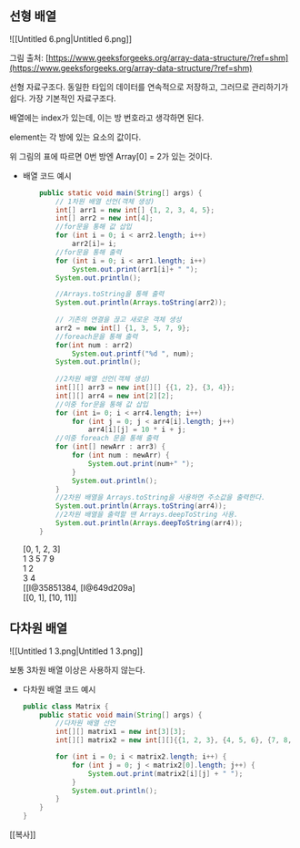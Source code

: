   

## 선형 배열

![[Untitled 6.png|Untitled 6.png]]

그림 출처: [https://www.geeksforgeeks.org/array-data-structure/?ref=shm](https://www.geeksforgeeks.org/array-data-structure/?ref=shm)

  

선형 자료구조다. 동일한 타입의 데이터를 연속적으로 저장하고, 그러므로 관리하기가 쉽다. 가장 기본적인 자료구조다.

배열에는 index가 있는데, 이는 방 번호라고 생각하면 된다.

element는 각 방에 있는 요소의 값이다.

위 그림의 표에 따르면 0번 방엔 Array[0] = 2가 있는 것이다.

  

- 배열 코드 예시
    
    ```Java
    	public static void main(String[] args) {
    		// 1차원 배열 선언(객체 생성)
    		int[] arr1 = new int[] {1, 2, 3, 4, 5};
    		int[] arr2 = new int[4];
    		//for문을 통해 값 삽입
    		for (int i = 0; i < arr2.length; i++)
    			arr2[i]= i;
    		//for문을 통해 출력
    		for (int i = 0; i < arr1.length; i++) 
    			System.out.print(arr1[i]+ " ");
    		System.out.println();
    
    		//Arrays.toString을 통해 출력
    		System.out.println(Arrays.toString(arr2));
    		
    		// 기존의 연결을 끊고 새로운 객체 생성
    		arr2 = new int[] {1, 3, 5, 7, 9};
    		//foreach문을 통해 출력
    		for(int num : arr2)
    			System.out.printf("%d ", num);
    		System.out.println();
    		
    		//2차원 배열 선언(객체 생성)
    		int[][] arr3 = new int[][] {{1, 2}, {3, 4}};
    		int[][] arr4 = new int[2][2];
    		//이중 for문을 통해 값 삽입
    		for (int i= 0; i < arr4.length; i++) 
    			for (int j = 0; j < arr4[i].length; j++)
    				arr4[i][j] = 10 * i + j; 
    		//이중 foreach 문을 통해 출력
    		for (int[] newArr : arr3) {
    			for (int num : newArr) {
    				System.out.print(num+" ");
    			}
    			System.out.println();
    		}
    		//2차원 배열을 Arrays.toString을 사용하면 주소값을 출력한다.
    		System.out.println(Arrays.toString(arr4));
    		//2차원 배열을 출력할 땐 Arrays.deepToString 사용.
    		System.out.println(Arrays.deepToString(arr4));
    	}
    ```
    
    [0, 1, 2, 3]  
    1 3 5 7 9  
    1 2  
    3 4  
    [[I@35851384, [I@649d209a]  
    [[0, 1], [10, 11]]  
    
      
    
      
    

  

## 다차원 배열

![[Untitled 1 3.png|Untitled 1 3.png]]

  

보통 3차원 배열 이상은 사용하지 않는다.

  

- 다차원 배열 코드 예시
    
    ```Java
    public class Matrix {
        public static void main(String[] args) {
            //다차원 배열 선언
            int[][] matrix1 = new int[3][3];
            int[][] matrix2 = new int[][]{{1, 2, 3}, {4, 5, 6}, {7, 8, 9}};
    
            for (int i = 0; i < matrix2.length; i++) {
                for (int j = 0; j < matrix2[0].length; j++) {
                    System.out.print(matrix2[i][j] + " ");
                }
                System.out.println();
            }
        }
    }
    ```
    

  

[[복사]]
